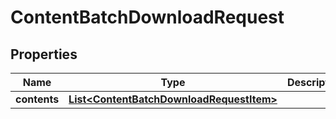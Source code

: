 
# ContentBatchDownloadRequest

## Properties
Name | Type | Description | Notes
------------ | ------------- | ------------- | -------------
**contents** | [**List&lt;ContentBatchDownloadRequestItem&gt;**](ContentBatchDownloadRequestItem.md) |  |  [optional]



